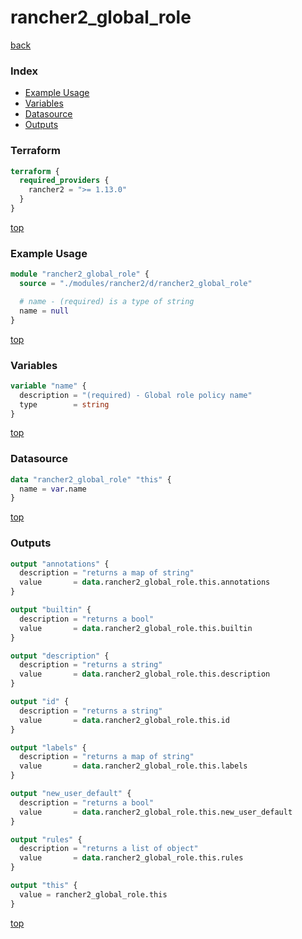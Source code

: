 # rancher2_global_role

[back](../rancher2.md)

### Index

- [Example Usage](#example-usage)
- [Variables](#variables)
- [Datasource](#datasource)
- [Outputs](#outputs)

### Terraform

```terraform
terraform {
  required_providers {
    rancher2 = ">= 1.13.0"
  }
}
```

[top](#index)

### Example Usage

```terraform
module "rancher2_global_role" {
  source = "./modules/rancher2/d/rancher2_global_role"

  # name - (required) is a type of string
  name = null
}
```

[top](#index)

### Variables

```terraform
variable "name" {
  description = "(required) - Global role policy name"
  type        = string
}
```

[top](#index)

### Datasource

```terraform
data "rancher2_global_role" "this" {
  name = var.name
}
```

[top](#index)

### Outputs

```terraform
output "annotations" {
  description = "returns a map of string"
  value       = data.rancher2_global_role.this.annotations
}

output "builtin" {
  description = "returns a bool"
  value       = data.rancher2_global_role.this.builtin
}

output "description" {
  description = "returns a string"
  value       = data.rancher2_global_role.this.description
}

output "id" {
  description = "returns a string"
  value       = data.rancher2_global_role.this.id
}

output "labels" {
  description = "returns a map of string"
  value       = data.rancher2_global_role.this.labels
}

output "new_user_default" {
  description = "returns a bool"
  value       = data.rancher2_global_role.this.new_user_default
}

output "rules" {
  description = "returns a list of object"
  value       = data.rancher2_global_role.this.rules
}

output "this" {
  value = rancher2_global_role.this
}
```

[top](#index)